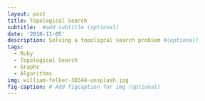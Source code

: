 ```yaml
---
layout: post
title: Topological Search
subtitle:  #add subtitle (optional)
date: '2018-11-05'
description: Solving a topoligcal search problem #(optional)
tags:
  - Ruby
  - Topological Search
  - Graphs
  - Algorithms
img: william-felker-38344-unsplash.jpg
fig-caption: # Add figcaption for img (optional)
---
```

